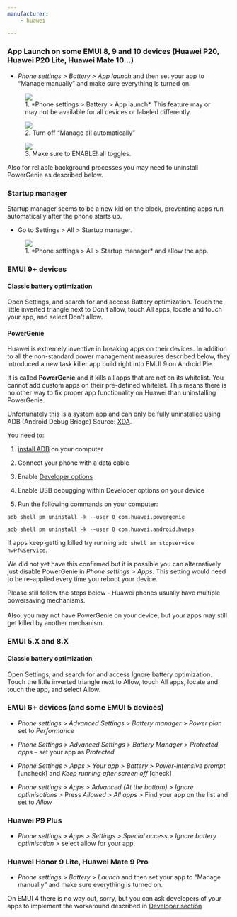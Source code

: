 ```yaml
---
manufacturer:
    - huawei

---
```



### App Launch on some EMUI 8, 9 and 10 devices (Huawei P20, Huawei P20 Lite, Huawei Mate 10...)

* *Phone settings > Battery > App launch* and then set your app to “Manage manually” and make sure everything is turned on.

<div class="img-block">
  <figure>
    <img src="/assets/img/huawei/ss_huawei_app_launch_1.png">
    <figcaption>1. *Phone settings > Battery > App launch*. This feature may or may not be available for all devices or labeled differently.</figcaption>
  </figure>

  <figure>
    <img src="/assets/img/huawei/ss_huawei_app_launch_3.png">
    <figcaption>2. Turn off “Manage all automatically”</figcaption>
  </figure>

  <figure>
    <img src="/assets/img/huawei/ss_huawei_app_launch_4.png">
    <figcaption>3. Make sure to ENABLE! all toggles.</figcaption>
  </figure>

</div>

Also for reliable background processes you may need to uninstall PowerGenie as described below.


### Startup manager

Startup manager seems to be a new kid on the block, preventing apps run automatically after the phone starts up.

* Go to Settings > All > Startup manager.

<div class="img-block">
  <figure>
    <img src="/assets/img/huawei/startup.jpg">
    <figcaption>1. *Phone settings > All > Startup manager* and allow the app.</figcaption>
  </figure>
</div>

### EMUI 9+ devices

#### Classic battery optimization

Open Settings, and search for and access Battery optimization. Touch the little inverted triangle next to Don't allow, touch All apps, locate and touch your app, and select Don't allow.

#### PowerGenie

Huawei is extremely inventive in breaking apps on their devices. In addition to all the non-standard power management measures described below, they introduced a new task killer app build right into EMUI 9 on Android Pie.


It is called <b>PowerGenie</b> and it kills all apps that are not on its whitelist. You cannot add custom apps on their pre-defined whitelist. This means there is no other way to fix proper app functionality on Huawei than uninstalling PowerGenie.



Unfortunately this is a system app and can only be fully uninstalled using ADB (Android Debug Bridge) Source: [XDA](https://forum.xda-developers.com/mate-20-pro/themes/remove-powergenie-to-allow-background-t3890409).


You need to:


1. [install ADB](https://www.xda-developers.com/install-adb-windows-macos-linux/) on your computer


2. Connect your phone with a data cable


3. Enable [Developer options](https://developer.android.com/studio/debug/dev-options.html)


4. Enable USB debugging within Developer options on your device


5. Run the following commands on your computer:

`adb shell pm uninstall -k --user 0 com.huawei.powergenie`

`adb shell pm uninstall -k --user 0 com.huawei.android.hwaps`

If apps keep getting killed try running `adb shell am stopservice hwPfwService`.

We did not yet have this confirmed but it is possible you can alternatively just disable PowerGenie in *Phone settings > Apps*. This setting would need to be re-applied every time you reboot your device.


<div class="caution-box">
Please still follow the steps below - Huawei phones usually have multiple powersaving mechanisms.
<br><br>
Also, you may not have PowerGenie on your device, but your apps may still get killed by another mechanism.
</div>

### EMUI 5.X and 8.X

#### Classic battery optimization

Open Settings, and search for and access Ignore battery optimization. Touch the little inverted triangle next to Allow, touch All apps, locate and touch the app, and select Allow.

### EMUI 6+ devices (and some EMUI 5 devices)

* *Phone settings > Advanced Settings > Battery manager > Power plan* set to *Performance*

* *Phone Settings > Advanced Settings > Battery Manager > Protected apps* – set your app as *Protected*

* *Phone Settings > Apps > Your app > Battery > Power-intensive prompt* [uncheck] and *Keep running after screen off* [check]

* *Phone settings > Apps > Advanced (At the bottom) > Ignore optimisations >* Press *Allowed > All apps >* Find your app on the list and set to *Allow*


### Huawei P9 Plus

* *Phone settings > Apps > Settings > Special access > Ignore battery optimisation >* select allow for your app.


### Huawei Honor 9 Lite, Huawei Mate 9 Pro

* *Phone settings > Battery > Launch* and then set your app to “Manage manually” and make sure everything is turned on.

On EMUI 4 there is no way out, sorry, but you can ask developers of your apps to implement the workaround described in <a href="#developer-solsection">Developer section</a>
